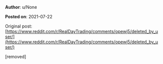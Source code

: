 **Author**: u/None

**Posted on**: 2021-07-22

Original post: [https://www.reddit.com/r/RealDayTrading/comments/opewj5/deleted_by_user/](https://www.reddit.com/r/RealDayTrading/comments/opewj5/deleted_by_user/)

[removed]